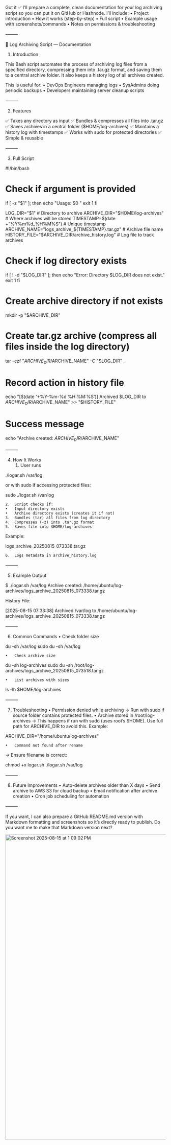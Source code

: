 Got it ✅
I’ll prepare a complete, clean documentation for your log archiving script so you can put it on GitHub or Hashnode.
I’ll include:
	•	Project introduction
	•	How it works (step-by-step)
	•	Full script
	•	Example usage with screenshots/commands
	•	Notes on permissions & troubleshooting

⸻

📄 Log Archiving Script — Documentation

1. Introduction

This Bash script automates the process of archiving log files from a specified directory, compressing them into .tar.gz format, and saving them to a central archive folder.
It also keeps a history log of all archives created.

This is useful for:
	•	DevOps Engineers managing logs
	•	SysAdmins doing periodic backups
	•	Developers maintaining server cleanup scripts

⸻

2. Features

✅ Takes any directory as input
✅ Bundles & compresses all files into .tar.gz
✅ Saves archives in a central folder ($HOME/log-archives)
✅ Maintains a history log with timestamps
✅ Works with sudo for protected directories
✅ Simple & reusable

⸻

3. Full Script

#!/bin/bash

# Check if argument is provided
if [ -z "$1" ]; then
    echo "Usage: $0 <log-directory>"
    exit 1
fi

LOG_DIR="$1"                                    # Directory to archive
ARCHIVE_DIR="$HOME/log-archives"                # Where archives will be stored
TIMESTAMP=$(date +"%Y%m%d_%H%M%S")               # Unique timestamp
ARCHIVE_NAME="logs_archive_${TIMESTAMP}.tar.gz"  # Archive file name
HISTORY_FILE="$ARCHIVE_DIR/archive_history.log"  # Log file to track archives

# Check if log directory exists
if [ ! -d "$LOG_DIR" ]; then
    echo "Error: Directory $LOG_DIR does not exist."
    exit 1
fi

# Create archive directory if not exists
mkdir -p "$ARCHIVE_DIR"

# Create tar.gz archive (compress all files inside the log directory)
tar -czf "$ARCHIVE_DIR/$ARCHIVE_NAME" -C "$LOG_DIR" .

# Record action in history file
echo "[$(date '+%Y-%m-%d %H:%M:%S')] Archived $LOG_DIR to $ARCHIVE_DIR/$ARCHIVE_NAME" >> "$HISTORY_FILE"

# Success message
echo "Archive created: $ARCHIVE_DIR/$ARCHIVE_NAME"


⸻

4. How It Works
	1.	User runs

./logar.sh /var/log

or with sudo if accessing protected files:

sudo ./logar.sh /var/log

	2.	Script checks if:
	•	Input directory exists
	•	Archive directory exists (creates it if not)
	3.	Bundles (tar) all files from log directory
	4.	Compresses (-z) into .tar.gz format
	5.	Saves file into $HOME/log-archives
Example:

logs_archive_20250815_073338.tar.gz


	6.	Logs metadata in archive_history.log

⸻

5. Example Output

$ ./logar.sh /var/log
Archive created: /home/ubuntu/log-archives/logs_archive_20250815_073338.tar.gz

History File:

[2025-08-15 07:33:38] Archived /var/log to /home/ubuntu/log-archives/logs_archive_20250815_073338.tar.gz


⸻

6. Common Commands
	•	Check folder size

du -sh /var/log
sudo du -sh /var/log

	•	Check archive size

du -sh log-archives
sudo du -sh /root/log-archives/logs_archive_20250815_073518.tar.gz

	•	List archives with sizes

ls -lh $HOME/log-archives


⸻

7. Troubleshooting
	•	Permission denied while archiving
→ Run with sudo if source folder contains protected files.
	•	Archive stored in /root/log-archives
→ This happens if run with sudo (uses root’s $HOME).
Use full path for ARCHIVE_DIR to avoid this. Example:

ARCHIVE_DIR="/home/ubuntu/log-archives"


	•	Command not found after rename
→ Ensure filename is correct:

chmod +x logar.sh
./logar.sh /var/log



⸻

8. Future Improvements
	•	Auto-delete archives older than X days
	•	Send archive to AWS S3 for cloud backup
	•	Email notification after archive creation
	•	Cron job scheduling for automation

⸻

If you want, I can also prepare a GitHub README.md version with Markdown formatting and screenshots so it’s directly ready to publish.
Do you want me to make that Markdown version next?


<img width="1470" height="956" alt="Screenshot 2025-08-15 at 1 09 02 PM" src="https://github.com/user-attachments/assets/7cda62cb-6ec1-46e5-8cbc-b10d8f05b1d7" />



